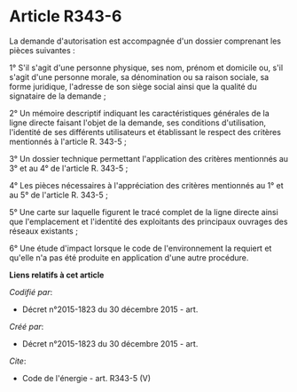 # Article R343-6

La demande d'autorisation est accompagnée d'un dossier comprenant les pièces suivantes :

1° S'il s'agit d'une personne physique, ses nom, prénom et domicile ou, s'il s'agit d'une personne morale, sa dénomination ou
sa raison sociale, sa forme juridique, l'adresse de son siège social ainsi que la qualité du signataire de la demande ;

2° Un mémoire descriptif indiquant les caractéristiques générales de la ligne directe faisant l'objet de la demande, ses
conditions d'utilisation, l'identité de ses différents utilisateurs et établissant le respect des critères mentionnés à
l'article R. 343-5 ;

3° Un dossier technique permettant l'application des critères mentionnés au 3° et au 4° de l'article R. 343-5 ; 

4° Les pièces nécessaires à l'appréciation des critères mentionnés au 1° et au 5° de l'article R. 343-5 ; 

5° Une carte sur laquelle figurent le tracé complet de la ligne directe ainsi que l'emplacement et l'identité des exploitants
des principaux ouvrages des réseaux existants ; 

6° Une étude d'impact lorsque le code de l'environnement la requiert et qu'elle n'a pas été produite en application d'une
autre procédure.

**Liens relatifs à cet article**

_Codifié par_:

  - Décret n°2015-1823 du 30 décembre 2015 - art.

_Créé par_:

  - Décret n°2015-1823 du 30 décembre 2015 - art.

_Cite_:

  - Code de l'énergie - art. R343-5 (V)
